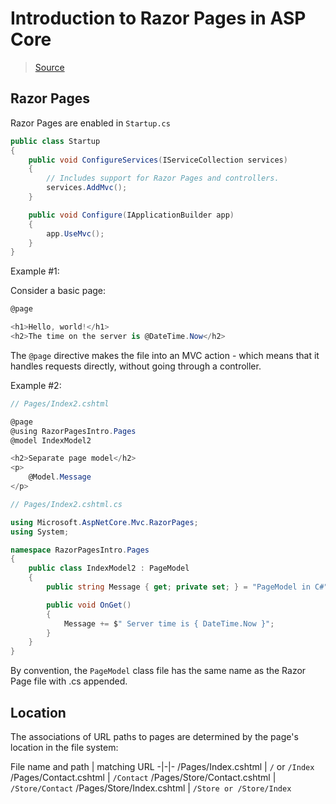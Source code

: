 # Introduction to Razor Pages in ASP Core

>[Source](https://docs.microsoft.com/en-us/aspnet/core/razor-pages/index?view=aspnetcore-2.2&tabs=visual-studio)

## Razor Pages

Razor Pages are enabled in `Startup.cs`

```csharp
public class Startup
{
    public void ConfigureServices(IServiceCollection services)
    {
        // Includes support for Razor Pages and controllers.
        services.AddMvc();
    }

    public void Configure(IApplicationBuilder app)
    {
        app.UseMvc();
    }
}
```

Example #1:

Consider a basic page:

```csharp
@page

<h1>Hello, world!</h1>
<h2>The time on the server is @DateTime.Now</h2>
```

The `@page` directive makes the file into an MVC action - which means that it handles requests directly, without going through a controller.

Example #2:

```csharp
// Pages/Index2.cshtml

@page
@using RazorPagesIntro.Pages
@model IndexModel2

<h2>Separate page model</h2>
<p>
    @Model.Message
</p>
```

```csharp
// Pages/Index2.cshtml.cs

using Microsoft.AspNetCore.Mvc.RazorPages;
using System;

namespace RazorPagesIntro.Pages
{
    public class IndexModel2 : PageModel
    {
        public string Message { get; private set; } = "PageModel in C#";

        public void OnGet()
        {
            Message += $" Server time is { DateTime.Now }";
        }
    }
}
```

By convention, the `PageModel` class file has the same name as the Razor Page file with .cs appended.

## Location

The associations of URL paths to pages are determined by the page's location in the file system:

File name and path | matching URL
-|-|-
/Pages/Index.cshtml | `/` or `/Index`
/Pages/Contact.cshtml | `/Contact`
/Pages/Store/Contact.cshtml | `/Store/Contact`
/Pages/Store/Index.cshtml | `/Store or /Store/Index`

```csharp

```